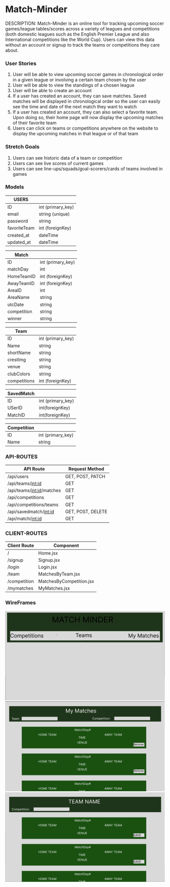 # Match-Minder

DESCRIPTION: Match-Minder is an online tool for tracking upcoming soccer games/league tables/scores across a variety of leagues and competitions (both domestic leagues such as the English Premier League and also International competitions like the World Cup). Users can view this data without an account or signup to track the teams or competitions they care about.

### User Stories

1. User will be able to view upcoming soccer games in chronological order in a given league or involving a certain team chosen by the user
2. User will be able to view the standings of a chosen league
3. User will be able to create an account
4. If a user has created an account, they can save matches. Saved matches will be displayed in chronological order so the user can easily see the time and date of the next match they want to watch
5. If a user has created an account, they can also select a favorite team. Upon doing so, their home page will now display the upcoming matches of their favorite team
6. Users can click on teams or competitions anywhere on the website to display the upcoming matches in that league or of that team

### Stretch Goals
1. Users can see historic data of a team or competition
2. Users can see live scores of current games
3. Users can see line-ups/squads/goal-scorers/cards of teams involved in games

### Models

| USERS        |                   |
|--------------|-------------------|
| ID           | int (primary_key) |
| email        | string (unique)   |
| password     | string            |
| favoriteTeam | int (foreignKey)  |
| created_at   | dateTime          |
| updated_at   | dateTime          |


| Match       |                   |
|-------------|-------------------|
| ID          | int (primary_key) |
| matchDay    | int               |
| HomeTeamID  | int (foreignKey)  |
| AwayTeamID  | int (foreignKey)  |
| AreaID      | int               |
| AreaName    | string            |
| utcDate     | string            |
| competition | string            |
| winner      | string            |


| Team         |                   |
|--------------|-------------------|
| ID           | int (primary_key) |
| Name         | string            |
| shortName    | string            |
| crestImg     | string            |
| venue        | string            |
| clubColors   | string            |
| competitions | int (foreignKey)  |


| SavedMatch |                   |
|------------|-------------------|
| ID         | int (primary_key) |
| USerID     | int(foreignKey)   |
| MatchID    | int(foreignKey)   |

| Competition |                   |
|-------------|-------------------|
| ID          | int (primary_key) |
| Name        | string            |



### API-ROUTES

| API Route                   | Request Method    |
|-----------------------------|-------------------|
| /api/users                  | GET, POST, PATCH  |
| /api/teams/<int:id>         | GET               |
| /api/teams/<int:id>/matches | GET               |
| /api/competitions           | GET               |
| /api/competitions/teams     | GET               |
| /api/savedmatch/<int:id>    | GET, POST, DELETE |
| /api/match/<int:id>         | GET               |

### CLIENT-ROUTES

| Client Route | Component                |
|--------------|--------------------------|
| /            | Home.jsx                 |
| /signup      | Signup.jsx               |
| /login       | Login.jsx                |
| /team        | MatchesByTeam.jsx        |
| /competition | MatchesByCompetition.jsx |
| /mymatches   | MyMatches.jsx            |

### WireFrames

![Alt WireFrame Home](READMEImages/MatchMinderHome.png)
![Alt WireFrame My Matches](READMEImages/MatchMinderMyMatches.png)
![Alt WireFrame Matches By Team](READMEImages/MatchMinderTeamPage.png)